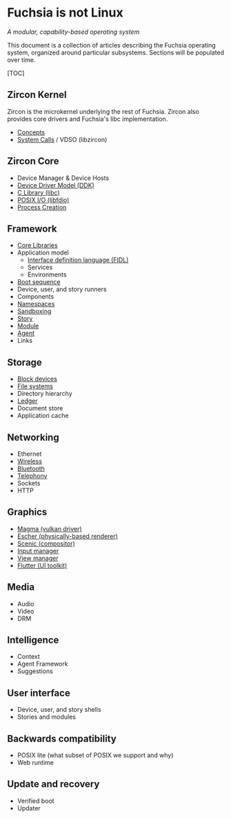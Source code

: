# Fuchsia is not Linux
_A modular, capability-based operating system_

This document is a collection of articles describing the Fuchsia operating system,
organized around particular subsystems. Sections will be populated over time.

[TOC]

## Zircon Kernel

Zircon is the microkernel underlying the rest of Fuchsia. Zircon
also provides core drivers and Fuchsia's libc implementation.

 - [Concepts][zircon-concepts]
 - [System Calls][zircon-syscalls] / VDSO (libzircon)

## Zircon Core

 - Device Manager & Device Hosts
 - [Device Driver Model (DDK)][zircon-ddk]
 - [C Library (libc)](libc.md)
 - [POSIX I/O (libfdio)](life_of_an_open.md)
 - [Process Creation](process_creation.md)

## Framework

 - [Core Libraries](core_libraries.md)
 - Application model
   - [Interface definition language (FIDL)][FIDL]
   - Services
   - Environments
 - [Boot sequence](boot_sequence.md)
 - Device, user, and story runners
 - Components
 - [Namespaces](namespaces.md)
 - [Sandboxing](sandboxing.md)
 - [Story][framework-story]
 - [Module][framework-module]
 - [Agent][framework-agent]
 - Links

## Storage

 - [Block devices](block_devices.md)
 - [File systems](filesystems.md)
 - Directory hierarchy
 - [Ledger][ledger]
 - Document store
 - Application cache

## Networking

 - Ethernet
 - [Wireless](wireless_networking.md)
 - [Bluetooth][bluetooth]
 - [Telephony][telephony]
 - Sockets
 - HTTP

## Graphics

 - [Magma (vulkan driver)][magma]
 - [Escher (physically-based renderer)][escher]
 - [Scenic (compositor)][scenic]
 - [Input manager][input-manager]
 - [View manager][view-manager]
 - [Flutter (UI toolkit)][flutter]

## Media

 - Audio
 - Video
 - DRM

## Intelligence

 - Context
 - Agent Framework
 - Suggestions

## User interface

 - Device, user, and story shells
 - Stories and modules

## Backwards compatibility

 - POSIX lite (what subset of POSIX we support and why)
 - Web runtime

## Update and recovery

 - Verified boot
 - Updater

[zircon-concepts]: https://fuchsia.googlesource.com/zircon/+/master/docs/concepts.md
[zircon-syscalls]: https://fuchsia.googlesource.com/zircon/+/master/docs/syscalls.md
[zircon-ddk]: https://fuchsia.googlesource.com/zircon/+/HEAD/docs/ddk/overview.md
[FIDL]: https://fuchsia.googlesource.com/docs/+/master/development/languages/fidl/README.md
[framework-story]: https://fuchsia.googlesource.com/peridot/+/master/docs/modular/story.md
[framework-module]: https://fuchsia.googlesource.com/peridot/+/master/docs/modular/module.md
[framework-agent]: https://fuchsia.googlesource.com/peridot/+/master/docs/modular/agent.md
[ledger]: https://fuchsia.googlesource.com/peridot/+/master/docs/ledger/README.md
[bluetooth]: https://fuchsia.googlesource.com/garnet/+/HEAD/bin/bluetooth/README.md
[telephony]: https://fuchsia.googlesource.com/garnet/+/HEAD/bin/telephony/README.md
[magma]: https://fuchsia.googlesource.com/garnet/+/master/lib/magma/
[escher]: https://fuchsia.googlesource.com/garnet/+/master/public/lib/escher/
[scenic]: https://fuchsia.googlesource.com/garnet/+/master/docs/ui/scenic.md
[input-manager]: https://fuchsia.googlesource.com/garnet/+/master/docs/ui_input.md
[view-manager]: https://fuchsia.googlesource.com/garnet/+/master/bin/ui/view_manager/
[flutter]: https://flutter.io/
